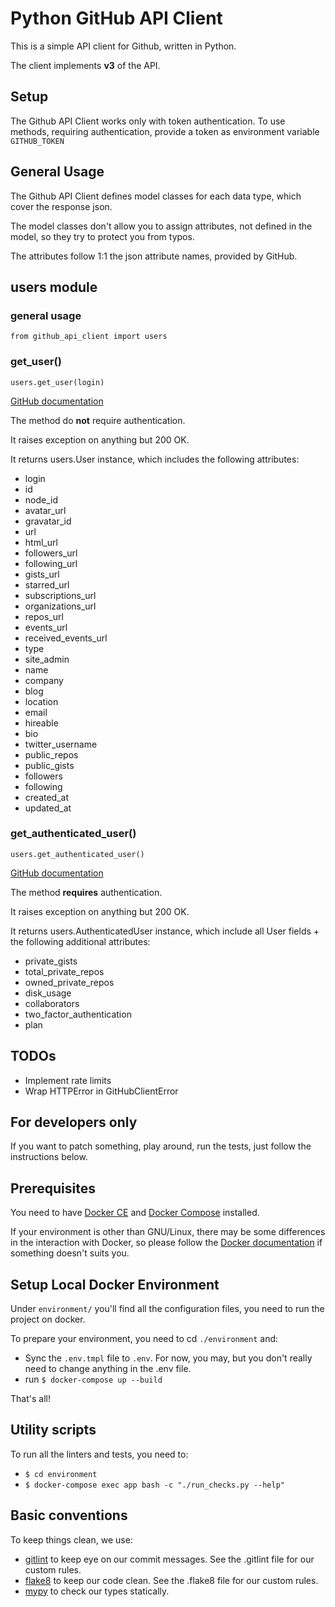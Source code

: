 # Python GitHub API Client

This is a simple API client for Github, written in Python.

The client implements **v3** of the API.


## Setup

The Github API Client works only with token authentication.
To use methods, requiring authentication, provide a token as environment variable `GITHUB_TOKEN`


## General Usage

The Github API Client defines model classes for each data type, which cover the response json.

The model classes don't allow you to assign attributes, not defined in the model, so they try to
protect you from typos.

The attributes follow 1:1 the json attribute names, provided by GitHub.


## users module


### general usage

`from github_api_client import users`


### get_user()

`users.get_user(login)`

[GitHub documentation](https://docs.github.com/en/rest/reference/users#get-a-user)

The method do **not** require authentication.

It raises exception on anything but 200 OK.

It returns users.User instance, which includes the following attributes:
- login
- id
- node_id
- avatar_url
- gravatar_id
- url
- html_url
- followers_url
- following_url
- gists_url
- starred_url
- subscriptions_url
- organizations_url
- repos_url
- events_url
- received_events_url
- type
- site_admin
- name
- company
- blog
- location
- email
- hireable
- bio
- twitter_username
- public_repos
- public_gists
- followers
- following
- created_at
- updated_at


### get_authenticated_user()

`users.get_authenticated_user()`

[GitHub documentation](https://docs.github.com/en/rest/reference/users#get-the-authenticated-user)

The method **requires** authentication.

It raises exception on anything but 200 OK.

It returns users.AuthenticatedUser instance, which include all User fields + the following
additional attributes:
- private_gists
- total_private_repos
- owned_private_repos
- disk_usage
- collaborators
- two_factor_authentication
- plan


## TODOs

- Implement rate limits
- Wrap HTTPError in GitHubClientError


## For developers only

If you want to patch something, play around, run the tests, just follow the instructions below.

## Prerequisites

You need to have [Docker CE](https://docs.docker.com/install/ "Install Docker CE") and [Docker
Compose](https://docs.docker.com/compose/install/ "Install Docker Compose") installed.

If your environment is other than GNU/Linux, there may be some differences in the interaction with
Docker, so please follow the [Docker documentation](https://docs.docker.com/ "Docker documentation")
if something doesn't suits you.


## Setup Local Docker Environment

Under `environment/` you'll find all the configuration files, you need to run the
project on docker.

To prepare your environment, you need to cd `./environment` and:
- Sync the `.env.tmpl` file to `.env`. For now, you may, but you don't really need to change
  anything in the .env file.
- run `$ docker-compose up --build`

That's all!

## Utility scripts

To run all the linters and tests, you need to:
  - `$ cd environment`
  - `$ docker-compose exec app bash -c "./run_checks.py --help"`


## Basic conventions

To keep things clean, we use:
- [gitlint](https://jorisroovers.com/gitlint/ "gitlint documentation") to keep eye on our commit
  messages. See the .gitlint file for our custom rules.
- [flake8](https://flake8.pycqa.org/en/latest/index.html "flake8 documentation") to keep our code
  clean. See the .flake8 file for our custom rules.
- [mypy](https://mypy.readthedocs.io/en/stable/ "mypy documentation") to check our types statically.
